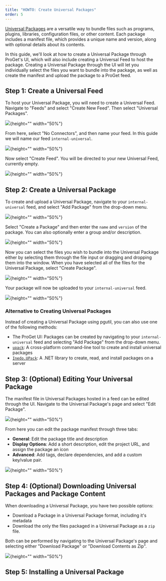 ```yaml
---
title: "HOWTO: Create Universal Packages"
order: 5
---
```


[Universal Packages](/docs/proget/feeds/universal/universal-packages) are a versatile way to bundle files such as programs, plugins, libraries, configuration files, or other content. Each package includes a manifest file, which provides a unique name and version, along with optional details about its contents.

In this guide, we'll look at how to create a Universal Package through ProGet's UI, which will also include creating a Universal Feed to host the package. Creating a Universal Package through the UI will let you individually select the files you want to bundle into the package, as well as create the manifest and upload the package to a ProGet feed. 

## Step 1: Create a Universal Feed

To host your Universal Package, you will need to create a Universal Feed. Navigate to "Feeds" and select "Create New Feed". Then select "Universal Packages".

![](/resources/docs/proget-upack-createfeed.png){height="" width="50%"}

From here, select "No Connectors", and then name your feed. In this guide we will name our feed `internal-universal`.

![](/resources/docs/proget-upack-createfeed-internal.png){height="" width="50%"}

Now select "Create Feed". You will be directed to your new Universal Feed, currently empty.

![](/resources/docs/proget-upack-feed-internal.png){height="" width="50%"}

## Step 2: Create a Universal Package

To create and upload a Universal Package, navigate to your `internal-universal` feed, and select "Add Package" from the drop-down menu.

![](/resources/docs/proget-upack-feed-addpackage.png){height="" width="50%"}

Select "Create a Package" and then enter the `name` and `version` of the package. You can also optionally enter a group and/or description.

![](/resources/docs/proget-upack-createpackage-details.png){height="" width="50%"}

Now you can select the files you wish to bundle into the Universal Package either by selecting them through the file input or dragging and dropping them into the window. When you have selected all of the files for the Universal Package, select "Create Package".

![](/resources/docs/proget-upack-createpackage.png){height="" width="50%"}

Your package will now be uploaded to your `internal-universal` feed. 

![](/resources/docs/proget-upack-feed-uploaded.png){height="" width="50%"}


### Alternative to Creating Universal Packages

Instead of creating a Universal Package using pgutil, you can also use one of the following methods:

- The ProGet UI: Packages can be created by navigating to your `internal-universal` feed and selecting "Add Package" from the drop-down menu.
- [`upack`](https://github.com/Inedo/upack/releases): A cross-platform command-line tool to create and install universal packages
- [`Inedo.UPack`](https://www.nuget.org/packages/Inedo.UPack): A .NET library to create, read, and install packages on a server

## Step 3: (Optional) Editing Your Universal Package

The manifest file in Universal Packages hosted in a feed can be edited through the UI. Navigate to the Universal Package's page and select "Edit Package".

![](/resources/docs/proget-upack-package-edit.png){height="" width="50%"}

From here you can edit the package manifest through three tabs:

- **General**: Edit the package title and description
- **Display Options**: Add a short description, edit the project URL, and assign the package an icon
- **Advanced**: Add tags, declare dependencies, and add a custom key/value pair.

![](/resources/docs/proget-upack-edit-advanced.png){height="" width="50%"}

## Step 4: (Optional) Downloading Universal Packages and Package Content

When downloading a Universal Package, you have two possible options:

* Download a Package in a Universal Package format, including it's metadata
* Download the only the files packaged in a Universal Package as a `zip` file. 

Both can be performed by navigating to the Universal Package's page and selecting either "Download Package" or "Download Contents as Zip". 

![](/resources/docs/proget-upack-package-download.png){height="" width="50%"}

## Step 5: Installing a Universal Package